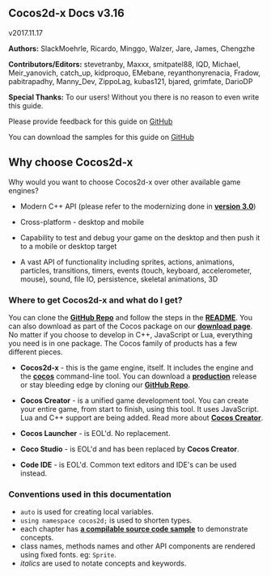 ## Cocos2d-x Docs v3.16
v2017.11.17

 __Authors:__ SlackMoehrle, Ricardo, Minggo, Walzer, Jare, James, Chengzhe

__Contributors/Editors:__ stevetranby, Maxxx, smitpatel88, IQD, Michael, Meir_yanovich, catch_up, kidproquo, EMebane, reyanthonyrenacia, Fradow, pabitrapadhy, Manny_Dev, ZippoLag, kubas121, bjared, grimfate, DarioDP

__Special Thanks:__ To our users! Without you there is no reason to even write this guide.

Please provide feedback for this guide on [GitHub](https://github.com/cocos2d/cocos2d-x-docs)

You can download the samples for this guide on [GitHub](https://github.com/chukong/programmers-guide-samples)

## Why choose Cocos2d-x

Why would you want to choose Cocos2d-x over other available game engines?

  * Modern C++ API (please refer to the modernizing done in [__version 3.0__](https://github.com/cocos2d/cocos2d-x/blob/cocos2d-x-3.0/docs/RELEASE_NOTES.md#c11-features))

  * Cross-platform - desktop and mobile

  * Capability to test and debug your game on the desktop and then push it to a
  mobile or desktop target

  * A vast API of functionality including sprites, actions, animations, particles,
  transitions, timers, events (touch, keyboard, accelerometer, mouse), sound,
  file IO, persistence, skeletal animations, 3D

### Where to get Cocos2d-x and what do I get?
You can clone the [__GitHub Repo__](https://github.com/cocos2d/cocos2d-x) and follow the steps in the [__README__](https://github.com/cocos2d/cocos2d-x/blob/v3/README.md). You can also download as part of the Cocos package on our [__download page__](http://cocos2d-x.org/download). No matter if you choose to develop in C++, JavaScript or Lua, everything you need is in one package. The Cocos family of products has a few different pieces.

  * __Cocos2d-x__ - this is the game engine, itself. It includes the engine and the
  [__cocos__](http://cocos2d-x.org/docs/editors_and_tools/cocosCLTool/index.html) command-line tool. You can download a [__production__](http://cocos2d-x.org/download)
  release or stay bleeding edge by cloning our [__GitHub Repo__](https://github.com/cocos2d/cocos2d-x).

  * __Cocos Creator__ - is a unified game development tool. You can create your
  entire game, from start to finish, using this tool. It uses JavaScript. Lua and
  C++ support are being added. Read more about [__Cocos Creator__](http://cocos2d-x.org/docs/editors_and_tools/creator/index.html).

  * __Cocos Launcher__ - is EOL'd. No replacement.

  * __Coco Studio__ - is EOL'd and has been replaced by __Cocos Creator__.

  * __Code IDE__ -  is EOL'd. Common text editors and IDE's can be used instead.

### Conventions used in this documentation
* `auto` is used for creating local variables.
* `using namespace cocos2d;` is used to shorten types.
* each chapter has [__a compilable source code sample__](https://github.com/chukong/programmers-guide-samples) to  demonstrate concepts.
* class names, methods names and other API components are rendered using fixed fonts. eg: `Sprite`.
* *italics* are used to notate concepts and keywords.
